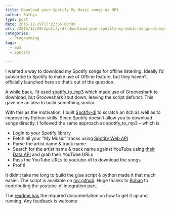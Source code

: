 ```yaml
---
title: Download your Spotify My Music songs as MP3
author: Sathya
type: post
date: 2015-12-29T17:22:56+00:00
url: /2015/12/29/spotify-dl-download-your-spotify-my-music-songs-as-mp3/
categories:
  - Programming
tags:
  - mp3
  - Spotify

---
```

I wanted a way to download my Spotify songs for offline listening. Ideally I&#8217;d subscribe to Spotify to make use of Offline feature, but they haven&#8217;t officially launched here so that&#8217;s out of the question.

A while back, I&#8217;d used <a href="https://github.com/frosas/spotify-to-mp3" target="_blank">spotify_to_mp3</a> which made use of Grooveshark to download, but Grooveshark shut down, leaving the script defunct. This gave me an idea to build something similar.

With this as the motivation, I built <a href="https://github.com/SathyaBhat/spotify-dl" target="_blank">Spotify-dl</a> to scratch an itch as well as to improve my Python skills. Since Spotify doesn&#8217;t allow you to download songs directly, I followed the same approach as spotify\_to\_mp3 &#8211; which is

  * Login to your Spotify library
  * Fetch all your &#8220;My Music&#8221; tracks using <a href="https://developer.spotify.com/web-api/" target="_blank">Spotify Web API</a>
  * Parse the artist name & track name
  * Search for the artist name & track name against YouTube using <a href="https://developers.google.com/youtube/v3/?hl=en" target="_blank">their Data API</a> and grab their YouTube URLs
  * Pass the YouTube URLs to youtube-dl to download the songs
  * Profit!

It didn&#8217;t take me long to build the glue script & python made it that much easier. The script is available on <a href="https://github.com/SathyaBhat/spotify-dl" target="_blank">my github</a>. Huge thanks to <a href="https://github.com/rhnvrm" target="_blank">Rohan</a> to contributing the youtube-dl integration part.

The <a href="https://github.com/SathyaBhat/spotify-dl#spotify-dl" target="_blank">readme has</a> the required documentation on how to get it up and running. Any feedback is welcome